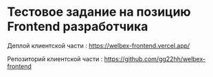 # Тестовое задание на позицию Frontend разработчика #

Деплой клиентской части : https://welbex-frontend.vercel.app/ 

Репозиторий клиентской части : https://github.com/gg22hh/welbex-frontend
